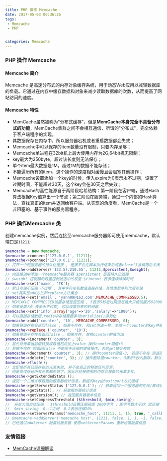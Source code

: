 ```yaml
---
title: PHP 操作 Memcache
date: 2017-05-03 00:36:26
tags: 
 - Memcache
 - PHP


categories: Memcache
---
```


### PHP 操作 Memcache
#### Memcache 简介
Memcache 是高速分布式的内存对象缓存系统，用于动态Web应用以减轻数据库的负载。它通过在内存中缓存数据和对象来减少读取数据库的次数，从而提高了网站访问的速度。
#### Memcache 特性
 - MemCache虽然被称为"分布式缓存"，但是**MemCache本身完全不具备分布式的功能**，MemCache集群之间不会相互通信，所谓的"分布式"，完全依赖于客户端程序的实现。
 - 其数据保存在内存中，所以服务器宕机或者重启数据都会失效；
 - Memcache中可以保存的item数量没有限制，只要内存足够；
 - Memcache单进程在32bit机上最大使用内存为2G,64bit机无限制；
 - key最大为250byte，超过该长度则无法保存；
 - 单个item最大数据是1M，超过1M的数据不能存储；
 - 不能遍历所有的item，这个操作的速度相对缓慢且会阻塞其他操作；
 - Memcache设置添加一个key的时候，传入expire为0表示永不过期，设置了过期时间，不能超过30天，这个key会在30天之后失效；
 - Memcache的高性能源自于两阶段哈希结构：第一阶段在客户端，通过Hash算法根据Key值算出一个节点；第二阶段在服务端，通过一个内部的Hash算法，查找真正的item并返回给客户端。从实现的角度看，MemCache是一个非阻塞的、基于事件的服务器程序。


### PHP 操作Memcache 类
创建memcache实例，然后连接至memcache服务器即可使用memcache，默认端口是`11211`;

```php
$memcache = new Memcache;
$memcache->connect('127.0.0.1', 11211);
$memcache->pconnec('127.0.0.1', 11211); 
// 打开一个到服务器的持久化连接 , 连接不会在脚本执行结束后或者close()被调用后关闭
$memcache->addServer('123.57.210.55', 11211,$persistent,$weight); 
// 向连接池中添加一个memcache服务器 $persistent 是否持久化连接 
// $weight 控制桶的数量控制被选中的权重 $timeout 表示连续持续时间
$memcache->set('name', 'TK'); 
// 默认存储不压缩 不过期 , 其中字符串和数值直接存储，其他类型序列化后存储 
// set其实是add方法和replace方法集合
$memcache->set('email', 'yann09@163.com',MEMCACHE_COMPRESSED,5);
// MEMCACHE_COMPRESSED设置存储是否压缩 , 5表示5秒后过期但是最大只能设置2592000秒(30天)
// 如果设置为0 表示永不过期, 可以设置将来的时间戳
$memcache->set('info',array('age'=>'26','salary'=>'1000'));  
// 可以直接存储数组,redis中存储需要手动serialize()序列化
$memcache->add('counter', '10', MEMCACHE_COMPRESSED, 0); 
// 如果键值存在会返回false , 如果不存在, 和set方法一样，生成一个counter的key并赋值10
$memcache->replace ('counter', '10');
// 如果键值不存在会返回false , 如果存在, 替换counter的值为10
$memcache->increment('counter', 3); 
// 首先将元素当前值转换成数值然后加上value 操作counter键值+3 
// 若键不存在 则返回false 不能用于压缩的键值操作，否则get键会失败
$memcache->decrement('counter', 3); // 操作counter键值-3, 若键不存在 则返回false
$memcache->delete('counter', 3); // 操作删除键counter, 3表示3秒内删除，默认是0即立即删除
$memcache->flush(); 
// 立即使所有已经存在的元素失效, 并不会真正的释放任何资源，
// 而是仅仅标记所有元素都失效了，因此已经被使用的内存会被新的元素复写。
$memcache->getExtendedStats (); 
// 返回一个二维关联数据的服务器统计信息。数组的key由host:port方式组成
$memcache->getServerStatus ('127.0.0.1'); // 获取返回一个服务器的在线/离线状态  0表示离线 非0在线
$memcache->getStats(); // 获取服务器统计信息
$memcache->getVersion(); // 返回服务器版本信息
$memcache->setCompressThreshold ($threshold, $min_saving); 
//  开启大值自动压缩   $threshold设置压缩阀值 2000字节 ，即字节数大于2K 就压缩
//  $min_saving  0--1之间  0.2表示压缩20%
$memcache->setServerParams('memcache_host', 11211, 1, 15, true, '_callback_memcache_failure'); 
// $memcache->addServer('memcache_host', 11211, false, 1, 1, -1, false);
// 已经通过addServer 配置过服务器 使用setServerParams 重新设置配置信息

```

### 友情链接
- [MemCache详细解读](http://www.cnblogs.com/xrq730/p/4948707.html)

---